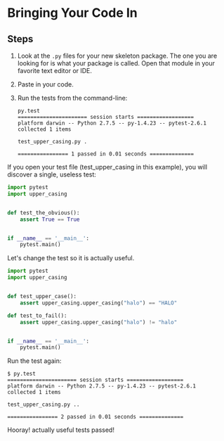 # Bringing Your Code In

## Steps

1. Look at the `.py` files for your new skeleton package. The one you are looking for is what your package is called. Open that module in your favorite text editor or IDE.
2. Paste in your code.
3. Run the tests from the command-line:

    ```
    py.test
    ====================== session starts ==================
    platform darwin -- Python 2.7.5 -- py-1.4.23 -- pytest-2.6.1
    collected 1 items

    test_upper_casing.py .

    ================ 1 passed in 0.01 seconds ==============
    ```

If you open your test file (test_upper_casing in this example), you will discover
a single, useless test:

```python
import pytest
import upper_casing


def test_the_obvious():
    assert True == True


if __name__ == '__main__':
    pytest.main()
```

Let's change the test so it is actually useful.


```python
import pytest
import upper_casing


def test_upper_case():
    assert upper_casing.upper_casing("halo") == "HALO"

def test_to_fail():
    assert upper_casing.upper_casing("halo") != "halo"


if __name__ == '__main__':
    pytest.main()
```

Run the test again:

    $ py.test
    ====================== session starts ==================
    platform darwin -- Python 2.7.5 -- py-1.4.23 -- pytest-2.6.1
    collected 1 items

    test_upper_casing.py ..

    ================ 2 passed in 0.01 seconds ==============

Hooray! actually useful tests passed!